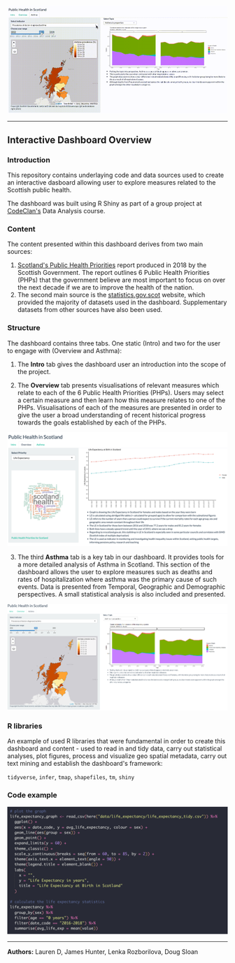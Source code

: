 ![Demo](https://github.com/LenkaRo/health_dashboard_project/blob/main/descriptions/readme_prntscrs/screen_recording.gif)

----------

## Interactive Dashboard Overview

### **Introduction**

This repository contains underlaying code and data sources used to create an interactive dasboard allowing user to explore measures related to the Scottish public health.

The dashboard was built using R Shiny as part of a group project at [CodeClan's](https://codeclan.com) Data Analysis course.

### **Content**

The content presented within this dashboard derives from two main sources:

1. [Scotland's Public Health Priorities](https://www.gov.scot/binaries/content/documents/govscot/publications/corporate-report/2018/06/scotlands-public-health-priorities/documents/00536757-pdf/00536757-pdf/govscot%3Adocument/00536757.pdf) report produced in 2018 by the Scottish Government. The report outlines 6 Public Health Priorities (PHPs) that the government believe are most important to focus on over the next decade if we are to improve the health of the nation.
2. The second main source is the [statistics.gov.scot](https://statistics.gov.scot/home) website, which provided the majority of datasets used in the dashboard. Supplementary datasets from other sources have also been used.  


### **Structure**

The dashboard contains three tabs. One static (Intro) and two for the user to engage with (Overview and Asthma):

1. The **Intro** tab gives the dashboard user an introduction into the scope of the project.

2. The **Overview** tab presents visualisations of relevant measures which relate to each of the 6 Public Health Priorities (PHPs). Users may select a certain measure and then learn how this measure relates to one of the PHPs. Visualisations of each of the measures are presented in order to give the user a broad understanding of recent historical progress towards the goals established by each of the PHPs.

![](descriptions/readme_prntscrs/overview_tab.png)

3. The third **Asthma** tab is a key tab in our dashboard. It provides tools for a more detailed analysis of Asthma in Scotland. This section of the dashboard allows the user to explore measures such as deaths and rates of hospitalization where asthma was the primary cause of such events. Data is presented from Temporal, Geographic and Demographic perspectives. A small statistical analysis is also included and presented.

![](descriptions/readme_prntscrs/asthma_tab.png)


### **R libraries**

An example of used R libraries that were fundamental in order to create this dashboard and content - used to read in and tidy data, carry out statistical analyses, plot figures, process and visualize geo spatial metadata, carry out text mining and establish the dashboard's framework:
 
`tidyverse`, `infer`, `tmap`, `shapefiles`, `tm`, `shiny`


### Code example
![](descriptions/readme_prntscrs/code_example.png)

----------
**Authors:**
Lauren D, James Hunter, Lenka Rozborilova, Doug Sloan
